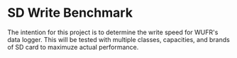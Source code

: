 # SD Write Benchmark

The intention for this project is to determine the write speed for WUFR's data logger. This will be tested with multiple classes, capacities, and brands of SD card to maximuze actual performance.